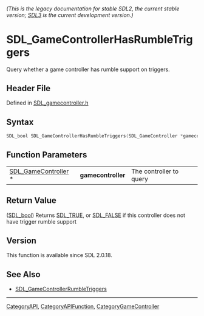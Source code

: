 ###### (This is the legacy documentation for stable SDL2, the current stable version; [SDL3](https://wiki.libsdl.org/SDL3/) is the current development version.)
# SDL_GameControllerHasRumbleTriggers

Query whether a game controller has rumble support on triggers.

## Header File

Defined in [SDL_gamecontroller.h](https://github.com/libsdl-org/SDL/blob/SDL2/include/SDL_gamecontroller.h)

## Syntax

```c
SDL_bool SDL_GameControllerHasRumbleTriggers(SDL_GameController *gamecontroller);
```

## Function Parameters

|                                            |                    |                         |
| ------------------------------------------ | ------------------ | ----------------------- |
| [SDL_GameController](SDL_GameController) * | **gamecontroller** | The controller to query |

## Return Value

([SDL_bool](SDL_bool)) Returns [SDL_TRUE](SDL_TRUE), or
[SDL_FALSE](SDL_FALSE) if this controller does not have trigger rumble
support

## Version

This function is available since SDL 2.0.18.

## See Also

- [SDL_GameControllerRumbleTriggers](SDL_GameControllerRumbleTriggers)

----
[CategoryAPI](CategoryAPI), [CategoryAPIFunction](CategoryAPIFunction), [CategoryGameController](CategoryGameController)

